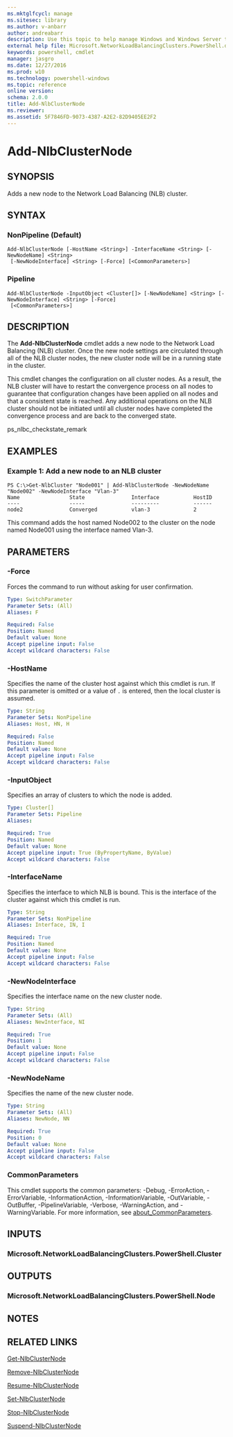 ```yaml
---
ms.mktglfcycl: manage
ms.sitesec: library
ms.author: v-anbarr
author: andreabarr
description: Use this topic to help manage Windows and Windows Server technologies with Windows PowerShell.
external help file: Microsoft.NetworkLoadBalancingClusters.PowerShell.dll-Help.xml
keywords: powershell, cmdlet
manager: jasgro
ms.date: 12/27/2016
ms.prod: w10
ms.technology: powershell-windows
ms.topic: reference
online version: 
schema: 2.0.0
title: Add-NlbClusterNode
ms.reviewer:
ms.assetid: 5F7846FD-9073-4387-A2E2-82D9405EE2F2
---
```


# Add-NlbClusterNode

## SYNOPSIS
Adds a new node to the Network Load Balancing (NLB) cluster.

## SYNTAX

### NonPipeline (Default)
```
Add-NlbClusterNode [-HostName <String>] -InterfaceName <String> [-NewNodeName] <String>
 [-NewNodeInterface] <String> [-Force] [<CommonParameters>]
```

### Pipeline
```
Add-NlbClusterNode -InputObject <Cluster[]> [-NewNodeName] <String> [-NewNodeInterface] <String> [-Force]
 [<CommonParameters>]
```

## DESCRIPTION
The **Add-NlbClusterNode** cmdlet adds a new node to the Network Load Balancing (NLB) cluster.
Once the new node settings are circulated through all of the NLB cluster nodes, the new cluster node will be in a running state in the cluster.

This cmdlet changes the configuration on all cluster nodes.
As a result, the NLB cluster will have to restart the convergence process on all nodes to guarantee that configuration changes have been applied on all nodes and that a consistent state is reached.
Any additional operations on the NLB cluster should not be initiated until all cluster nodes have completed the convergence process and are back to the converged state.

ps_nlbc_checkstate_remark

## EXAMPLES

### Example 1: Add a new node to an NLB cluster
```
PS C:\>Get-NlbCluster "Node001" | Add-NlbClusterNode -NewNodeName "Node002" -NewNodeInterface "Vlan-3"
Name                State               Interface           HostID 
----                -----               ---------           ------ 
node2               Converged           vlan-3              2
```

This command adds the host named Node002 to the cluster on the node named Node001 using the interface named Vlan-3.

## PARAMETERS

### -Force
Forces the command to run without asking for user confirmation.

```yaml
Type: SwitchParameter
Parameter Sets: (All)
Aliases: F

Required: False
Position: Named
Default value: None
Accept pipeline input: False
Accept wildcard characters: False
```

### -HostName
Specifies the name of the cluster host against which this cmdlet is run.
If this parameter is omitted or a value of `.` is entered, then the local cluster is assumed.

```yaml
Type: String
Parameter Sets: NonPipeline
Aliases: Host, HN, H

Required: False
Position: Named
Default value: None
Accept pipeline input: False
Accept wildcard characters: False
```

### -InputObject
Specifies an array of clusters to which the node is added.

```yaml
Type: Cluster[]
Parameter Sets: Pipeline
Aliases: 

Required: True
Position: Named
Default value: None
Accept pipeline input: True (ByPropertyName, ByValue)
Accept wildcard characters: False
```

### -InterfaceName
Specifies the interface to which NLB is bound.
This is the interface of the cluster against which this cmdlet is run.

```yaml
Type: String
Parameter Sets: NonPipeline
Aliases: Interface, IN, I

Required: True
Position: Named
Default value: None
Accept pipeline input: False
Accept wildcard characters: False
```

### -NewNodeInterface
Specifies the interface name on the new cluster node.

```yaml
Type: String
Parameter Sets: (All)
Aliases: NewInterface, NI

Required: True
Position: 1
Default value: None
Accept pipeline input: False
Accept wildcard characters: False
```

### -NewNodeName
Specifies the name of the new cluster node.

```yaml
Type: String
Parameter Sets: (All)
Aliases: NewNode, NN

Required: True
Position: 0
Default value: None
Accept pipeline input: False
Accept wildcard characters: False
```

### CommonParameters
This cmdlet supports the common parameters: -Debug, -ErrorAction, -ErrorVariable, -InformationAction, -InformationVariable, -OutVariable, -OutBuffer, -PipelineVariable, -Verbose, -WarningAction, and -WarningVariable. For more information, see [about_CommonParameters](http://go.microsoft.com/fwlink/?LinkID=113216).

## INPUTS

### Microsoft.NetworkLoadBalancingClusters.PowerShell.Cluster

## OUTPUTS

### Microsoft.NetworkLoadBalancingClusters.PowerShell.Node

## NOTES

## RELATED LINKS

[Get-NlbClusterNode](./Get-NlbClusterNode.md)

[Remove-NlbClusterNode](./Remove-NlbClusterNode.md)

[Resume-NlbClusterNode](./Resume-NlbClusterNode.md)

[Set-NlbClusterNode](./Set-NlbClusterNode.md)

[Stop-NlbClusterNode](./Stop-NlbClusterNode.md)

[Suspend-NlbClusterNode](./Suspend-NlbClusterNode.md)

